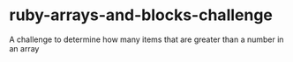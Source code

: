 # ruby-arrays-and-blocks-challenge

A challenge to determine how many items that are greater than a number in an array